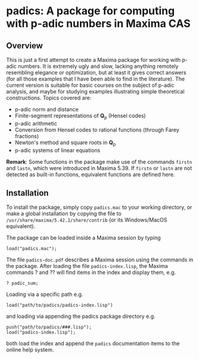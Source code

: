 # padics: A package for computing with p-adic numbers in Maxima CAS #

## Overview ##

This is just a first attempt to create a Maxima package for
working with p-adic numbers. It is extremely ugly and slow, lacking 
anything remotely resembling elegance or optimization, but at least
it gives correct answers (for all those examples that I have been
able to find in the literature).
The current version is suitable for basic courses on the subject of p-adic
analysis, and maybe for studying examples illustrating simple theoretical
constructions.
Topics covered are:
* p-adic norm and distance
* Finite-segment representations of **Q**<sub>p</sub> (Hensel codes)
* p-adic arithmetic
* Conversion from Hensel codes to rational functions (through Farey fractions)
* Newton's method and square roots in **Q**<sub>p</sub>
* p-adic systems of linear equations

**Remark**: Some functions in the package make use of the commands
`firstn` and `lastn`, which were introduced in Maxima 5.39.
If `firstn` or `lastn` are not detected as built-in functions,
equivalent functions are defined here.


## Installation ##

To install the package, simply copy `padics.mac` to your working
directory, or make a global installation by copying the file to
`/usr/share/maxima/5.42.1/share/contrib` (or its Windows/MacOS equivalent).

The package can be loaded inside a Maxima session by typing
```
load("padics.mac");
```

The file `padics-doc.pdf` describes a Maxima session using the commands in the package.
After loading the file `padics-index.lisp`, the Maxima commands ? and ?? will find items
in the index and display them, e.g. 
```
? padic_sum;
```
Loading via a specific path e.g. 
```
load("path/to/padics/padics-index.lisp")
```
and loading via appending the padics package directory e.g.
```
push("path/to/padics/###.lisp");
load("padics-index.lisp");
```
both load the index and append the `padics` documentation items to the online help system.
